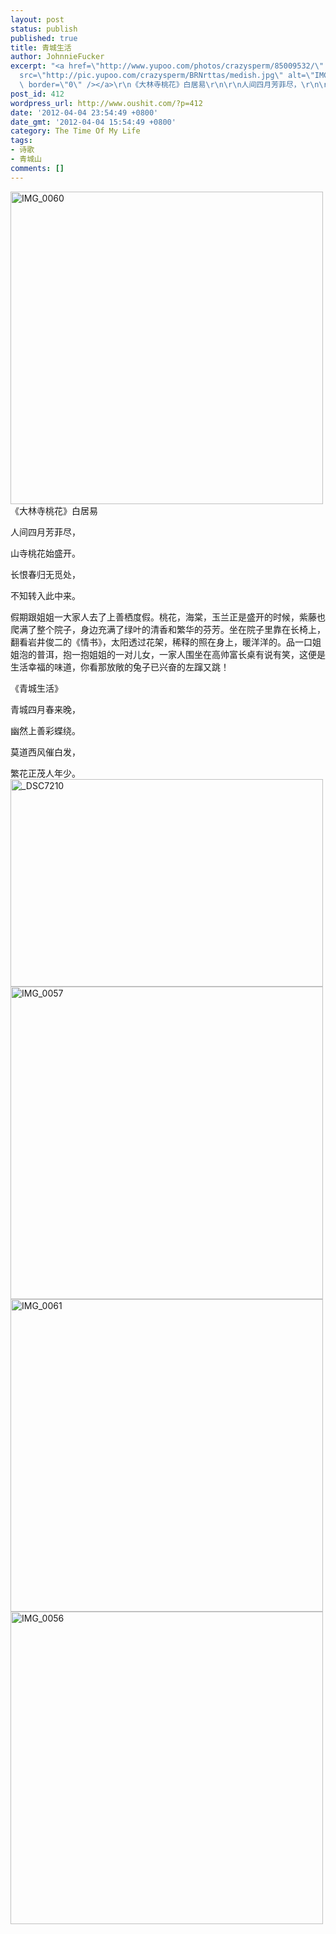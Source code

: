 ```yaml
---
layout: post
status: publish
published: true
title: 青城生活
author: JohnnieFucker
excerpt: "<a href=\"http://www.yupoo.com/photos/crazysperm/85009532/\" title=\"IMG_0060\"><img
  src=\"http://pic.yupoo.com/crazysperm/BRNrttas/medish.jpg\" alt=\"IMG_0060\" width=\"500\"
  \ border=\"0\" /></a>\r\n《大林寺桃花》白居易\r\n\r\n人间四月芳菲尽，\r\n\r\n山寺桃花始盛开。\r\n\r\n长恨春归无觅处，\r\n\r\n不知转入此中来。\r\n\r\n"
post_id: 412
wordpress_url: http://www.oushit.com/?p=412
date: '2012-04-04 23:54:49 +0800'
date_gmt: '2012-04-04 15:54:49 +0800'
category: The Time Of My Life
tags:
- 诗歌
- 青城山
comments: []
---
```

<p><a href="http://www.yupoo.com/photos/crazysperm/85009532/" title="IMG_0060"><img src="http://pic.yupoo.com/crazysperm/BRNrttas/medish.jpg" alt="IMG_0060" width="500"  border="0" /></a><br />
《大林寺桃花》白居易</p>
<p>人间四月芳菲尽，</p>
<p>山寺桃花始盛开。</p>
<p>长恨春归无觅处，</p>
<p>不知转入此中来。</p>
<p><!--break--><a id="more-412"></a></p>
<p>      假期跟姐姐一大家人去了上善栖度假。桃花，海棠，玉兰正是盛开的时候，紫藤也爬满了整个院子，身边充满了绿叶的清香和繁华的芬芳。坐在院子里靠在长椅上，翻看岩井俊二的《情书》，太阳透过花架，稀释的照在身上，暖洋洋的。品一口姐姐泡的普洱，抱一抱姐姐的一对儿女，一家人围坐在高帅富长桌有说有笑，这便是生活幸福的味道，你看那放敞的兔子已兴奋的左蹿又跳！</p>
<p>《青城生活》</p>
<p>青城四月春来晚，</p>
<p>幽然上善彩蝶绕。</p>
<p>莫道西风催白发，</p>
<p>繁花正茂人年少。<br />
<a href="http://www.yupoo.com/photos/crazysperm/85016886/" title="_DSC7210"><img src="http://pic.yupoo.com/crazysperm/BRUF9PVY/medium.jpg" alt="_DSC7210" width="500" height="332" border="0" /></a><br />
<a href="http://www.yupoo.com/photos/crazysperm/85009521/" title="IMG_0057"><img src="http://pic.yupoo.com/crazysperm/BRNr8WvV/medish.jpg" alt="IMG_0057" width="500"  border="0" /></a><br />
<a href="http://www.yupoo.com/photos/crazysperm/85009541/" title="IMG_0061"><img src="http://pic.yupoo.com/crazysperm/BRNt7H5C/medish.jpg" alt="IMG_0061" width="500" border="0" /></a><br />
<a href="http://www.yupoo.com/photos/crazysperm/85009505/" title="IMG_0056"><img src="http://pic.yupoo.com/crazysperm/BRNqFH1x/medish.jpg" alt="IMG_0056" width="500"  border="0" /></a></p>
